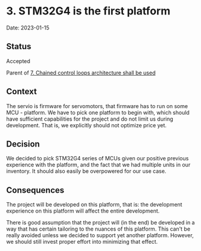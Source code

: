 # 3. STM32G4 is the first platform

Date: 2023-01-15

## Status

Accepted

Parent of [7. Chained control loops architecture shall be used](0007-chained-control-loops-architecture-shall-be-used.md)

## Context

The servio is firmware for servomotors, that firmware has to run on some MCU - platform.
We have to pick one platform to begin with, which should have sufficient capabilities for the project and do not limit us during development.
That is, we explicitly should not optimize price yet.

## Decision

We decided to pick STM32G4 series of MCUs given our positive previous experience with the platform, and the fact that we had multiple units in our inventory.
It should also easily be overpowered for our use case.

## Consequences

The project will be developed on this platform, that is: the development experience on this platform will affect the entire development.

There is good assumption that the project will (in the end) be developed in a way that has certain tailoring to the nuances of this platform.
This can't be really avoided unless we decided to support yet another platform.
However, we should still invest proper effort into minimizing that effect.
